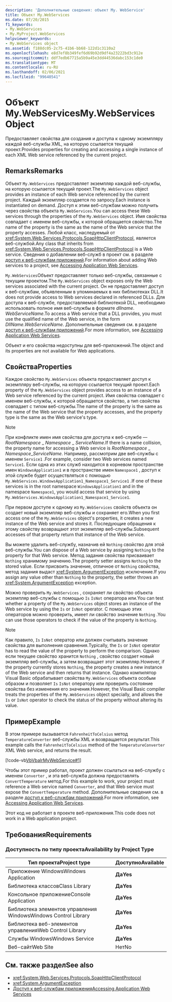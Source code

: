 ```yaml
---
description: 'Дополнительные сведения: объект My. WebService'
title: Объект My.WebServices
ms.date: 07/20/2015
f1_keywords:
- My.WebServices
- My.MyProject.WebServices
helpviewer_keywords:
- My.WebServices object
ms.assetid: f188dc05-2c75-41b6-bb68-122d1c3110a2
ms.openlocfilehash: e8d7ef8b349fef6d69b92d9df4a23222bd3c912e
ms.sourcegitcommit: ddf7edb67715a5b9a45e3dd44536dabc153c1de0
ms.translationtype: MT
ms.contentlocale: ru-RU
ms.lasthandoff: 02/06/2021
ms.locfileid: "99640541"
---
```

# <a name="mywebservices-object"></a><span data-ttu-id="7797d-103">Объект My.WebServices</span><span class="sxs-lookup"><span data-stu-id="7797d-103">My.WebServices Object</span></span>

<span data-ttu-id="7797d-104">Предоставляет свойства для создания и доступа к одному экземпляру каждой веб-службы XML, на которую ссылается текущий проект.</span><span class="sxs-lookup"><span data-stu-id="7797d-104">Provides properties for creating and accessing a single instance of each XML Web service referenced by the current project.</span></span>  
  
## <a name="remarks"></a><span data-ttu-id="7797d-105">Remarks</span><span class="sxs-lookup"><span data-stu-id="7797d-105">Remarks</span></span>  

 <span data-ttu-id="7797d-106">Объект `My.WebServices` предоставляет экземпляр каждой веб-службы, на которую ссылается текущий проект.</span><span class="sxs-lookup"><span data-stu-id="7797d-106">The `My.WebServices` object provides an instance of each Web service referenced by the current project.</span></span> <span data-ttu-id="7797d-107">Каждый экземпляр создается по запросу.</span><span class="sxs-lookup"><span data-stu-id="7797d-107">Each instance is instantiated on demand.</span></span> <span data-ttu-id="7797d-108">Доступ к этим веб-службам можно получить через свойства объекта `My.WebServices`.</span><span class="sxs-lookup"><span data-stu-id="7797d-108">You can access these Web services through the properties of the `My.WebServices` object.</span></span> <span data-ttu-id="7797d-109">Имя свойства совпадает с именем веб-службы, к которой обращается свойство.</span><span class="sxs-lookup"><span data-stu-id="7797d-109">The name of the property is the same as the name of the Web service that the property accesses.</span></span> <span data-ttu-id="7797d-110">Любой класс, наследуемый от <xref:System.Web.Services.Protocols.SoapHttpClientProtocol>, является веб-службой.</span><span class="sxs-lookup"><span data-stu-id="7797d-110">Any class that inherits from <xref:System.Web.Services.Protocols.SoapHttpClientProtocol> is a Web service.</span></span> <span data-ttu-id="7797d-111">Сведения о добавлении веб-служб в проект см. в разделе [доступ к веб-службам приложений](../../developing-apps/programming/accessing-application-web-services.md).</span><span class="sxs-lookup"><span data-stu-id="7797d-111">For information about adding Web services to a project, see [Accessing Application Web Services](../../developing-apps/programming/accessing-application-web-services.md).</span></span>  
  
 <span data-ttu-id="7797d-112">`My.WebServices`Объект предоставляет только веб-службы, связанные с текущим проектом.</span><span class="sxs-lookup"><span data-stu-id="7797d-112">The `My.WebServices` object exposes only the Web services associated with the current project.</span></span> <span data-ttu-id="7797d-113">Он не предоставляет доступ к веб-службам, объявленным в упоминаемых в них библиотеках DLL.</span><span class="sxs-lookup"><span data-stu-id="7797d-113">It does not provide access to Web services declared in referenced DLLs.</span></span> <span data-ttu-id="7797d-114">Для доступа к веб-службе, предоставляемой библиотекой DLL, необходимо использовать полное имя веб-службы в формате *dllname*. *WebServiceName*.</span><span class="sxs-lookup"><span data-stu-id="7797d-114">To access a Web service that a DLL provides, you must use the qualified name of the Web service, in the form *DllName*.*WebServiceName*.</span></span> <span data-ttu-id="7797d-115">Дополнительные сведения см. в разделе [доступ к веб-службам приложений](../../developing-apps/programming/accessing-application-web-services.md).</span><span class="sxs-lookup"><span data-stu-id="7797d-115">For more information, see [Accessing Application Web Services](../../developing-apps/programming/accessing-application-web-services.md).</span></span>  
  
 <span data-ttu-id="7797d-116">Объект и его свойства недоступны для веб-приложений.</span><span class="sxs-lookup"><span data-stu-id="7797d-116">The object and its properties are not available for Web applications.</span></span>  
  
## <a name="properties"></a><span data-ttu-id="7797d-117">Свойства</span><span class="sxs-lookup"><span data-stu-id="7797d-117">Properties</span></span>  

 <span data-ttu-id="7797d-118">Каждое свойство `My.WebServices` объекта предоставляет доступ к экземпляру веб-службы, на которую ссылается текущий проект.</span><span class="sxs-lookup"><span data-stu-id="7797d-118">Each property of the `My.WebServices` object provides access to an instance of a Web service referenced by the current project.</span></span> <span data-ttu-id="7797d-119">Имя свойства совпадает с именем веб-службы, к которой обращается свойство, а тип свойства совпадает с типом веб-службы.</span><span class="sxs-lookup"><span data-stu-id="7797d-119">The name of the property is the same as the name of the Web service that the property accesses, and the property type is the same as the Web service's type.</span></span>  
  
> [!NOTE]
> <span data-ttu-id="7797d-120">При конфликте имен имя свойства для доступа к веб-службе — *RootNamespace* _ *Namespace* \_ *ServiceName*.</span><span class="sxs-lookup"><span data-stu-id="7797d-120">If there is a name collision, the property name for accessing a Web service is *RootNamespace* _ *Namespace*\_*ServiceName*.</span></span> <span data-ttu-id="7797d-121">Например, рассмотрим две веб-службы с именем `Service1` .</span><span class="sxs-lookup"><span data-stu-id="7797d-121">For example, consider two Web services named `Service1`.</span></span> <span data-ttu-id="7797d-122">Если одна из этих служб находится в корневом пространстве имен `WindowsApplication1` и в пространстве имен `Namespace1` , доступ к этой службе будет осуществляться с помощью `My.WebServices.WindowsApplication1_Namespace1_Service1` .</span><span class="sxs-lookup"><span data-stu-id="7797d-122">If one of these services is in the root namespace `WindowsApplication1` and in the namespace `Namespace1`, you would access that service by using `My.WebServices.WindowsApplication1_Namespace1_Service1`.</span></span>  
  
 <span data-ttu-id="7797d-123">При первом доступе к одному из `My.WebServices` свойств объекта он создает новый экземпляр веб-службы и сохраняет его.</span><span class="sxs-lookup"><span data-stu-id="7797d-123">When you first access one of the `My.WebServices` object's properties, it creates a new instance of the Web service and stores it.</span></span> <span data-ttu-id="7797d-124">Последующие обращения к этому свойству возвращают этот экземпляр веб-службы.</span><span class="sxs-lookup"><span data-stu-id="7797d-124">Subsequent accesses of that property return that instance of the Web service.</span></span>  
  
 <span data-ttu-id="7797d-125">Вы можете удалить веб-службу, назначив ей `Nothing` свойство для этой веб-службы.</span><span class="sxs-lookup"><span data-stu-id="7797d-125">You can dispose of a Web service by assigning `Nothing` to the property for that Web service.</span></span> <span data-ttu-id="7797d-126">Метод задания свойства присваивает `Nothing` хранимому значению.</span><span class="sxs-lookup"><span data-stu-id="7797d-126">The property setter assigns `Nothing` to the stored value.</span></span> <span data-ttu-id="7797d-127">Если присвоить значение, отличное от `Nothing` свойства, метод задания выдаст <xref:System.ArgumentException> исключение.</span><span class="sxs-lookup"><span data-stu-id="7797d-127">If you assign any value other than `Nothing` to the property, the setter throws an <xref:System.ArgumentException> exception.</span></span>  
  
 <span data-ttu-id="7797d-128">Можно проверить `My.WebServices` , сохраняет ли свойство объекта экземпляр веб-службы с помощью `Is` `IsNot` оператора или.</span><span class="sxs-lookup"><span data-stu-id="7797d-128">You can test whether a property of the `My.WebServices` object stores an instance of the Web service by using the `Is` or `IsNot` operator.</span></span> <span data-ttu-id="7797d-129">С помощью этих операторов можно проверить, имеет ли свойство значение `Nothing` .</span><span class="sxs-lookup"><span data-stu-id="7797d-129">You can use those operators to check if the value of the property is `Nothing`.</span></span>  
  
> [!NOTE]
> <span data-ttu-id="7797d-130">Как правило, `Is` `IsNot` оператор или должен считывать значение свойства для выполнения сравнения.</span><span class="sxs-lookup"><span data-stu-id="7797d-130">Typically, the `Is` or `IsNot` operator has to read the value of the property to perform the comparison.</span></span> <span data-ttu-id="7797d-131">Однако если текущее свойство хранится `Nothing` , свойство создает новый экземпляр веб-службы, а затем возвращает этот экземпляр.</span><span class="sxs-lookup"><span data-stu-id="7797d-131">However, if the property currently stores `Nothing`, the property creates a new instance of the Web service and then returns that instance.</span></span> <span data-ttu-id="7797d-132">Однако компилятор Visual Basic обрабатывает свойства `My.WebServices` объекта особым образом и позволяет `Is` `IsNot` оператору или проверить состояние свойства без изменения его значения.</span><span class="sxs-lookup"><span data-stu-id="7797d-132">However, the Visual Basic compiler treats the properties of the `My.WebServices` object specially, and allows the `Is` or `IsNot` operator to check the status of the property without altering its value.</span></span>  
  
## <a name="example"></a><span data-ttu-id="7797d-133">Пример</span><span class="sxs-lookup"><span data-stu-id="7797d-133">Example</span></span>  

 <span data-ttu-id="7797d-134">В этом примере вызывается `FahrenheitToCelsius` метод `TemperatureConverter` веб-службы XML и возвращается результат.</span><span class="sxs-lookup"><span data-stu-id="7797d-134">This example calls the `FahrenheitToCelsius` method of the `TemperatureConverter` XML Web service, and returns the result.</span></span>  
  
 [!code-vb[VbVbalrMyWebService#1](~/samples/snippets/visualbasic/VS_Snippets_VBCSharp/VbVbalrMyWebService/VB/Form1.vb#1)]  
  
 <span data-ttu-id="7797d-135">Чтобы этот пример работал, проект должен ссылаться на веб-службу с именем `Converter` , и эта веб-служба должна предоставлять `ConvertTemperature` метод.</span><span class="sxs-lookup"><span data-stu-id="7797d-135">For this example to work, your project must reference a Web service named `Converter`, and that Web service must expose the `ConvertTemperature` method.</span></span> <span data-ttu-id="7797d-136">Дополнительные сведения см. в разделе [доступ к веб-службам приложений](../../developing-apps/programming/accessing-application-web-services.md).</span><span class="sxs-lookup"><span data-stu-id="7797d-136">For more information, see [Accessing Application Web Services](../../developing-apps/programming/accessing-application-web-services.md).</span></span>  
  
 <span data-ttu-id="7797d-137">Этот код не работает в проекте веб-приложения.</span><span class="sxs-lookup"><span data-stu-id="7797d-137">This code does not work in a Web application project.</span></span>  
  
## <a name="requirements"></a><span data-ttu-id="7797d-138">Требования</span><span class="sxs-lookup"><span data-stu-id="7797d-138">Requirements</span></span>  
  
### <a name="availability-by-project-type"></a><span data-ttu-id="7797d-139">Доступность по типу проекта</span><span class="sxs-lookup"><span data-stu-id="7797d-139">Availability by Project Type</span></span>  
  
|<span data-ttu-id="7797d-140">Тип проекта</span><span class="sxs-lookup"><span data-stu-id="7797d-140">Project type</span></span>|<span data-ttu-id="7797d-141">Доступно</span><span class="sxs-lookup"><span data-stu-id="7797d-141">Available</span></span>|  
|---|---|  
|<span data-ttu-id="7797d-142">Приложение Windows</span><span class="sxs-lookup"><span data-stu-id="7797d-142">Windows Application</span></span>|<span data-ttu-id="7797d-143">**Да**</span><span class="sxs-lookup"><span data-stu-id="7797d-143">**Yes**</span></span>|  
|<span data-ttu-id="7797d-144">Библиотека классов</span><span class="sxs-lookup"><span data-stu-id="7797d-144">Class Library</span></span>|<span data-ttu-id="7797d-145">**Да**</span><span class="sxs-lookup"><span data-stu-id="7797d-145">**Yes**</span></span>|  
|<span data-ttu-id="7797d-146">Консольное приложение</span><span class="sxs-lookup"><span data-stu-id="7797d-146">Console Application</span></span>|<span data-ttu-id="7797d-147">**Да**</span><span class="sxs-lookup"><span data-stu-id="7797d-147">**Yes**</span></span>|  
|<span data-ttu-id="7797d-148">Библиотека элементов управления Windows</span><span class="sxs-lookup"><span data-stu-id="7797d-148">Windows Control Library</span></span>|<span data-ttu-id="7797d-149">**Да**</span><span class="sxs-lookup"><span data-stu-id="7797d-149">**Yes**</span></span>|  
|<span data-ttu-id="7797d-150">Библиотека веб-элементов управления</span><span class="sxs-lookup"><span data-stu-id="7797d-150">Web Control Library</span></span>|<span data-ttu-id="7797d-151">**Да**</span><span class="sxs-lookup"><span data-stu-id="7797d-151">**Yes**</span></span>|  
|<span data-ttu-id="7797d-152">Службы Windows</span><span class="sxs-lookup"><span data-stu-id="7797d-152">Windows Service</span></span>|<span data-ttu-id="7797d-153">**Да**</span><span class="sxs-lookup"><span data-stu-id="7797d-153">**Yes**</span></span>|  
|<span data-ttu-id="7797d-154">Веб-сайт</span><span class="sxs-lookup"><span data-stu-id="7797d-154">Web Site</span></span>|<span data-ttu-id="7797d-155">Нет</span><span class="sxs-lookup"><span data-stu-id="7797d-155">No</span></span>|  
  
## <a name="see-also"></a><span data-ttu-id="7797d-156">См. также раздел</span><span class="sxs-lookup"><span data-stu-id="7797d-156">See also</span></span>

- <xref:System.Web.Services.Protocols.SoapHttpClientProtocol>
- <xref:System.ArgumentException>
- [<span data-ttu-id="7797d-157">Доступ к веб-службам приложения</span><span class="sxs-lookup"><span data-stu-id="7797d-157">Accessing Application Web Services</span></span>](../../developing-apps/programming/accessing-application-web-services.md)
